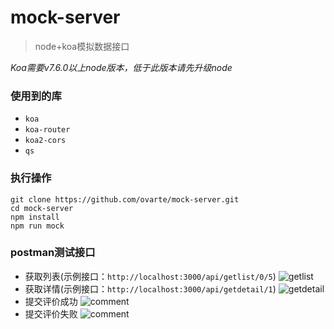# mock-server
> node+koa模拟数据接口

*Koa需要v7.6.0以上node版本，低于此版本请先升级node*

### 使用到的库
+ `koa`
+ `koa-router`
+ `koa2-cors`
+ `qs`

### 执行操作
```
git clone https://github.com/ovarte/mock-server.git
cd mock-server
npm install
npm run mock
```
### postman测试接口
+ 获取列表(示例接口：`http://localhost:3000/api/getlist/0/5`)
 ![getlist](http://owio6b4eo.bkt.clouddn.com/getlist.png)
+ 获取详情(示例接口：`http://localhost:3000/api/getdetail/1`)
 ![getdetail](http://owio6b4eo.bkt.clouddn.com/getdetail.png)
+ 提交评价成功
 ![comment](http://owio6b4eo.bkt.clouddn.com/comment-ok.png)
+ 提交评价失败
 ![comment](http://owio6b4eo.bkt.clouddn.com/comment-err.png)
